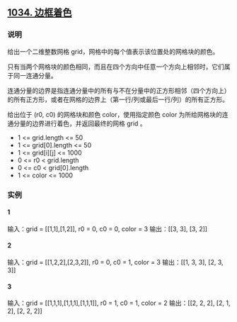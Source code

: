 ## [1034. 边框着色](https://leetcode-cn.com/problems/coloring-a-border/)

### 说明
给出一个二维整数网格 grid，网格中的每个值表示该位置处的网格块的颜色。

只有当两个网格块的颜色相同，而且在四个方向中任意一个方向上相邻时，它们属于同一连通分量。

连通分量的边界是指连通分量中的所有与不在分量中的正方形相邻（四个方向上）的所有正方形，或者在网格的边界上（第一行/列或最后一行/列）的所有正方形。

给出位于 (r0, c0) 的网格块和颜色 color，使用指定颜色 color 为所给网格块的连通分量的边界进行着色，并返回最终的网格 grid 。

* 1 <= grid.length <= 50
* 1 <= grid[0].length <= 50
* 1 <= grid[i][j] <= 1000
* 0 <= r0 < grid.length
* 0 <= c0 < grid[0].length
* 1 <= color <= 1000

### 实例
#### 1
输入：grid = [[1,1],[1,2]], r0 = 0, c0 = 0, color = 3
输出：[[3, 3], [3, 2]]
#### 2
输入：grid = [[1,2,2],[2,3,2]], r0 = 0, c0 = 1, color = 3
输出：[[1, 3, 3], [2, 3, 3]]
#### 3
输入：grid = [[1,1,1],[1,1,1],[1,1,1]], r0 = 1, c0 = 1, color = 2
输出：[[2, 2, 2], [2, 1, 2], [2, 2, 2]]
